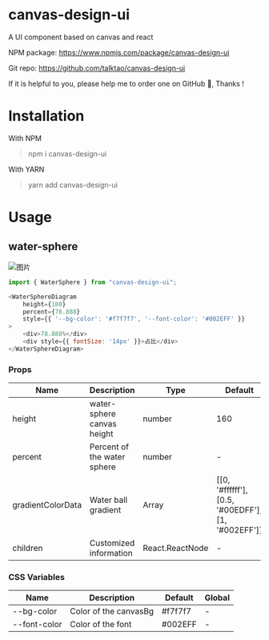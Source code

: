 # canvas-design-ui
A UI component based on canvas and react

NPM package: https://www.npmjs.com/package/canvas-design-ui

Git repo: https://github.com/talktao/canvas-design-ui

If it is helpful to you, please help me to order one on GitHub 🌟, Thanks !

# Installation
With NPM
> npm i canvas-design-ui

With YARN
> yarn add canvas-design-ui

# Usage


## water-sphere

![图片](https://shenshipin-1253925857.cos.ap-guangzhou.myqcloud.com/2022/08/10/WmbKpteXJ1ZqCB3cPwwKsSX5YgcxRZYISoDZKWh38SHB5pFGi0TYVQbAU4c4FoPw_MdC8FTzJWechatIMG382.jpeg?imageMogr2/format/webp/thumbnail/!100p)

```js
import { WaterSphere } from "canvas-design-ui";

<WaterSphereDiagram 
    height={180} 
    percent={78.888} 
    style={{ '--bg-color': '#f7f7f7', '--font-color': '#002EFF' }}
>
    <div>78.888%</div>
    <div style={{ fontSize: '14px' }}>占比</div>
</WaterSphereDiagram>

```
### Props
| Name | Description | Type | Default |
| --- | --- |--- | --- |
| height | water-sphere canvas height | number | 160 |
| percent | Percent of the water sphere | number | - |
| gradientColorData | Water ball gradient | Array | [[0, '#ffffff'], [0.5, '#00EDFF'], [1, '#002EFF']]|
| children | Customized information | React.ReactNode | - |

### CSS Variables
| Name | Description | Default | Global |
| --- | --- |--- | --- |
| --bg-color | Color of the canvasBg | #f7f7f7 | - |
| --font-color | Color of the font | #002EFF | - |
